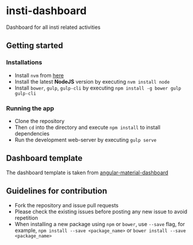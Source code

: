 # insti-dashboard
Dashboard for all insti related activities

## Getting started

### Installations
 - Install `nvm` from [here](https://github.com/creationix/nvm)
 - Install the latest **NodeJS** version by executing `nvm install node`
 - Install `bower`, `gulp`, `gulp-cli` by executing `npm install -g bower gulp gulp-cli`

### Running the app
 - Clone the repository
 - Then `cd` into the directory and execute `npm install` to install dependencies
 - Run the development web-server by executing `gulp serve`

## Dashboard template
The dashboard template is taken from [angular-material-dashboard](https://github.com/flatlogic/angular-material-dashboard)

## Guidelines for contribution
 - Fork the repository and issue pull requests
 - Please check the existing issues before posting any new issue to avoid repetition
 - When installing a new package using `npm` or `bower`, use `--save` flag, for example, `npm install --save <package_name>` or `bower install --save <package_name>`
